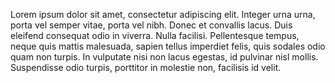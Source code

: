 Lorem ipsum dolor sit amet, consectetur adipiscing elit. Integer urna urna, porta vel semper vitae, porta vel nibh. Donec et convallis lacus. Duis eleifend consequat odio in viverra. Nulla facilisi. Pellentesque tempus, neque quis mattis malesuada, sapien tellus imperdiet felis, quis sodales odio quam non turpis. In vulputate nisi non lacus egestas, id pulvinar nisl mollis. Suspendisse odio turpis, porttitor in molestie non, facilisis id velit.
